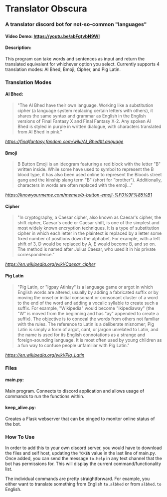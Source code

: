 # Translator Obscura
### A translator discord bot for not-so-common "languages"
#### Video Demo:  https://youtu.be/abFgtvbN9WI
#### Description:
This program can take words and sentences as input and return the translated equivalent for whichever option you select. Currently supports 4 translation modes: Al Bhed, Bmoji, Cipher, and Pig Latin.
### Translation Modes
#### Al Bhed:
> "The Al Bhed have their own language. Working like a substitution cipher (a language system replacing certain letters with others), it shares the same syntax and grammar as English in the English versions of Final Fantasy X and Final Fantasy X-2. Any spoken Al Bhed is styled in purple in written dialogue, with characters translated from Al Bhed in pink."

*https://finalfantasy.fandom.com/wiki/Al_Bhed#Language*
#### Bmoji
> B Button Emoji is an ideogram featuring a red block with the letter "B" written inside. While some have used to symbol to represent the B blood type, it has also been used online to represent the Bloods street gang and the kinship slang term "B" (short for "brother"). Additionally, characters in words are often replaced with the emoji..."

*https://knowyourmeme.com/memes/b-button-emoji-%F0%9F%85%B1*
#### Cipher
> "In cryptography, a Caesar cipher, also known as Caesar's cipher, the shift cipher, Caesar's code or Caesar shift, is one of the simplest and most widely known encryption techniques. It is a type of substitution cipher in which each letter in the plaintext is replaced by a letter some fixed number of positions down the alphabet. For example, with a left shift of 3, D would be replaced by A, E would become B, and so on. The method is named after Julius Caesar, who used it in his private correspondence."

*https://en.wikipedia.org/wiki/Caesar_cipher*
#### Pig Latin
> "Pig Latin, or "Igpay Atinlay" is a language game or argot in which English words are altered, usually by adding a fabricated suffix or by moving the onset or initial consonant or consonant cluster of a word to the end of the word and adding a vocalic syllable to create such a suffix. For example, "Wikipedia" would become "Ikipediaway" (the "W" is moved from the beginning and has "ay" appended to create a suffix). The objective is to conceal the words from others not familiar with the rules. The reference to Latin is a deliberate misnomer; Pig Latin is simply a form of argot, cant, or jargon unrelated to Latin, and the name is used for its English connotations as a strange and foreign-sounding language. It is most often used by young children as a fun way to confuse people unfamiliar with Pig Latin."

*https://en.wikipedia.org/wiki/Pig_Latin*
### Files
#### main.py:
Main program. Connects to discord application and allows usage of commands to run the functions within.
#### keep_alive.py:
Creates a Flask webserver that can be pinged to monitor online status of the bot.
### How To Use
In order to add this to your own discord server, you would have to download the files and self host, updating the `TOKEN` value in the last line of main.py. Once added, you can send the message `to.help` in any text channel that the bot has permissions for. This will display the current command/functionality list.

The individual commands are pretty straightforward. For example, you either want to translate something from English `to.albhed` or from `albhed.to` English.